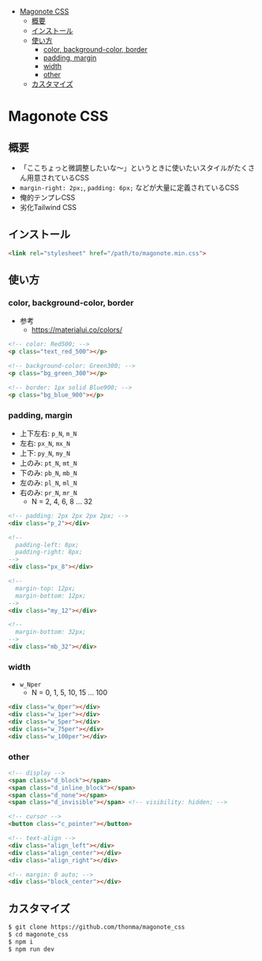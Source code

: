 - [Magonote CSS](#magonote-css)
  - [概要](#概要)
  - [インストール](#インストール)
  - [使い方](#使い方)
    - [color, background-color, border](#color-background-color-border)
    - [padding, margin](#padding-margin)
    - [width](#width)
    - [other](#other)
  - [カスタマイズ](#カスタマイズ)

# Magonote CSS

## 概要
- 「ここちょっと微調整したいな～」というときに使いたいスタイルがたくさん用意されているCSS
- `margin-right: 2px;`, `padding: 6px;` などが大量に定義されているCSS
- 俺的テンプレCSS
- 劣化Tailwind CSS

## インストール
```html
<link rel="stylesheet" href="/path/to/magonote.min.css">
```

## 使い方

### color, background-color, border
- 参考
  - https://materialui.co/colors/

```html
<!-- color: Red500; -->
<p class="text_red_500"></p>

<!-- background-color: Green300; -->
<p class="bg_green_300"></p>

<!-- border: 1px solid Blue900; -->
<p class="bg_blue_900"></p>
```

### padding, margin
- 上下左右: `p_N`, `m_N`
- 左右: `px_N`, `mx_N`
- 上下: `py_N`, `my_N`
- 上のみ: `pt_N`, `mt_N`
- 下のみ: `pb_N`, `mb_N`
- 左のみ: `pl_N`, `ml_N`
- 右のみ: `pr_N`, `mr_N`
  - N = 2, 4, 6, 8 ... 32

```html
<!-- padding: 2px 2px 2px 2px; -->
<div class="p_2"></div>

<!--
  padding-left: 8px;
  padding-right: 8px;
-->
<div class="px_8"></div>

<!--
  margin-top: 12px;
  margin-bottom: 12px;
-->
<div class="my_12"></div>

<!--
  margin-bottom: 32px;
-->
<div class="mb_32"></div>
```

### width
- `w_Nper`
  - N = 0, 1, 5, 10, 15 ... 100

```html
<div class="w_0per"></div>
<div class="w_1per"></div>
<div class="w_5per"></div>
<div class="w_75per"></div>
<div class="w_100per"></div>
```

### other
```html
<!-- display -->
<span class="d_block"></span>
<span class="d_inline_block"></span>
<span class="d_none"></span>
<span class="d_invisible"></span> <!-- visibility: hidden; -->

<!-- cursor -->
<button class="c_pointer"></button>

<!-- text-align -->
<div class="align_left"></div>
<div class="align_center"></div>
<div class="align_right"></div>

<!-- margin: 0 auto; -->
<div class="block_center"></div>
```

## カスタマイズ
```bash
$ git clone https://github.com/thonma/magonote_css
$ cd magonote_css
$ npm i
$ npm run dev
```
